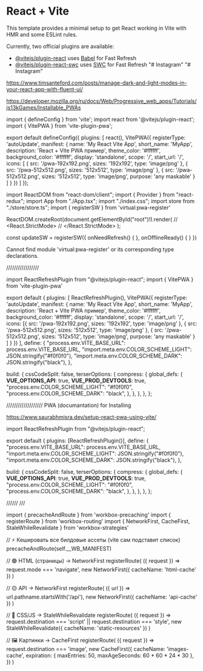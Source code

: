 # React + Vite

This template provides a minimal setup to get React working in Vite with HMR and some ESLint rules.

Currently, two official plugins are available:

- [@vitejs/plugin-react](https://github.com/vitejs/vite-plugin-react/blob/main/packages/plugin-react/README.md) uses [Babel](https://babeljs.io/) for Fast Refresh
- [@vitejs/plugin-react-swc](https://github.com/vitejs/vite-plugin-react-swc) uses [SWC](https://swc.rs/) for Fast Refresh
"# Instagram" 
"# Instagram"

https://www.timsanteford.com/posts/manage-dark-and-light-modes-in-your-react-app-with-fluent-ui/ 

https://developer.mozilla.org/ru/docs/Web/Progressive_web_apps/Tutorials/js13kGames/Installable_PWAs

import { defineConfig } from 'vite';
import react from '@vitejs/plugin-react';
import { VitePWA } from 'vite-plugin-pwa';

export default defineConfig({
  plugins: [
    react(),
    VitePWA({
      registerType: 'autoUpdate',
      manifest: {
        name: 'My React Vite App',
        short_name: 'MyApp',
        description: 'React + Vite PWA пример',
        theme_color: '#ffffff',
        background_color: '#ffffff',
        display: 'standalone',
        scope: '/',
        start_url: '/',
        icons: [
          {
            src: '/pwa-192x192.png',
            sizes: '192x192',
            type: 'image/png'
          },
          {
            src: '/pwa-512x512.png',
            sizes: '512x512',
            type: 'image/png'
          },
          {
            src: '/pwa-512x512.png',
            sizes: '512x512',
            type: 'image/png',
            purpose: 'any maskable'
          }
        ]
      }
    })
  ]
});

import ReactDOM from "react-dom/client";
import { Provider } from "react-redux";
import App from "./App.tsx";
import "./index.css";
import store from "./store/store.ts";
import { registerSW } from 'virtual:pwa-register'

ReactDOM.createRoot(document.getElementById("root")!).render(
    // <React.StrictMode>
    <Provider store={store}>
        <App />
    </Provider>
    // </React.StrictMode>
);

const updateSW = registerSW({
    onNeedRefresh() { },
    onOfflineReady() { }
})

Cannot find module 'virtual:pwa-register' or its corresponding type declarations.

/////////////////

import ReactRefreshPlugin from "@vitejs/plugin-react";
import { VitePWA } from 'vite-plugin-pwa'

export default {
  plugins: [
    ReactRefreshPlugin(),
    VitePWA({
      registerType: 'autoUpdate',
      manifest: {
        name: 'My React Vite App',
        short_name: 'MyApp',
        description: 'React + Vite PWA пример',
        theme_color: '#ffffff',
        background_color: '#ffffff',
        display: 'standalone',
        scope: '/',
        start_url: '/',
        icons: [{
          src: '/pwa-192x192.png',
          sizes: '192x192',
          type: 'image/png'
        },
        {
          src: '/pwa-512x512.png',
          sizes: '512x512',
          type: 'image/png'
        },
        {
          src: '/pwa-512x512.png',
          sizes: '512x512',
          type: 'image/png',
          purpose: 'any maskable'
        }
        ]
      }
    })
  ],
  define: {
    "process.env.VITE_BASE_URL": process.env.VITE_BASE_URL,
    "import.meta.env.COLOR_SCHEME_LIGHT": JSON.stringify("#f0f0f0"),
    "import.meta.env.COLOR_SCHEME_DARK": JSON.stringify("black"),
  },

  build: {
    cssCodeSplit: false,
    terserOptions: {
      compress: {
        global_defs: {
          __VUE_OPTIONS_API__: true,
          __VUE_PROD_DEVTOOLS__: true,
          "process.env.COLOR_SCHEME_LIGHT": "#f0f0f0",
          "process.env.COLOR_SCHEME_DARK": "black",
        },
      },
    },
  },
};


///////////////////
PWA (documantation) for Installing

https://www.saurabhmisra.dev/setup-react-pwa-using-vite/



import ReactRefreshPlugin from "@vitejs/plugin-react";

export default {
  plugins: [ReactRefreshPlugin()],
  define: {
    "process.env.VITE_BASE_URL": process.env.VITE_BASE_URL,
    "import.meta.env.COLOR_SCHEME_LIGHT": JSON.stringify("#f0f0f0"),
    "import.meta.env.COLOR_SCHEME_DARK": JSON.stringify("black"),
  },

  build: {
    cssCodeSplit: false,
    terserOptions: {
      compress: {
        global_defs: {
          __VUE_OPTIONS_API__: true,
          __VUE_PROD_DEVTOOLS__: true,
          "process.env.COLOR_SCHEME_LIGHT": "#f0f0f0",
          "process.env.COLOR_SCHEME_DARK": "black",
        },
      },
    },
  },
};



//////
/// <reference lib="webworker" />

import { precacheAndRoute } from 'workbox-precaching'
import { registerRoute } from 'workbox-routing'
import { NetworkFirst, CacheFirst, StaleWhileRevalidate } from 'workbox-strategies'

// ⚡ Кешировать все билдовые ассеты (vite сам подставит список)
precacheAndRoute(self.__WB_MANIFEST)

// 🟢 HTML (страницы) → NetworkFirst
registerRoute(
  ({ request }) => request.mode === 'navigate',
  new NetworkFirst({ cacheName: 'html-cache' })
)

// 🟡 API → NetworkFirst
registerRoute(
  ({ url }) => url.pathname.startsWith('/api'),
  new NetworkFirst({ cacheName: 'api-cache' })
)

// 🔵 CSS/JS → StaleWhileRevalidate
registerRoute(
  ({ request }) => request.destination === 'script' || request.destination === 'style',
  new StaleWhileRevalidate({ cacheName: 'static-resources' })
)

// 🖼️ Картинки → CacheFirst
registerRoute(
  ({ request }) => request.destination === 'image',
  new CacheFirst({
    cacheName: 'images-cache',
    expiration: { maxEntries: 50, maxAgeSeconds: 60 * 60 * 24 * 30 },
  })
)
